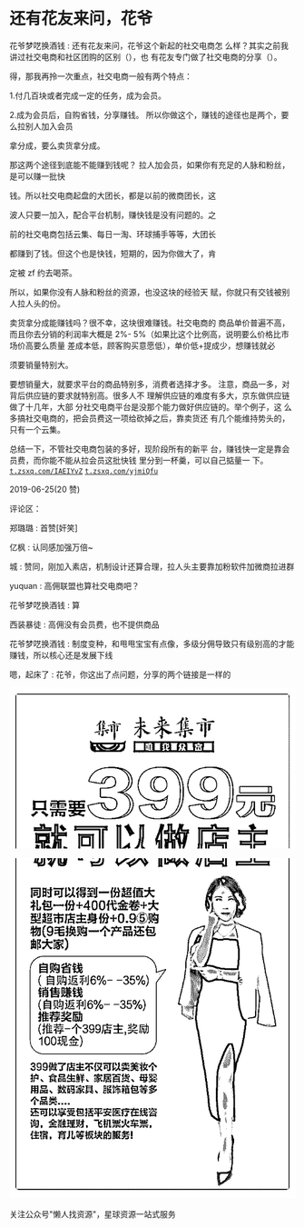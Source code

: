 # 还有花友来问，花爷

花爷梦呓换酒钱 : 还有花友来问，花爷这个新起的社交电商怎 么样？其实之前我讲过社交电商和社区团购的区别（），也 有花友专门做了社交电商的分享（）。

得，那我再拎一次重点，社交电商一般有两个特点：

1.付几百块或者完成一定的任务，成为会员。

2.成为会员后，自购省钱，分享赚钱。 所以你做这个，赚钱的途径也是两个，要么拉别人加入会员

拿分成，要么卖货拿分成。

那这两个途径到底能不能赚到钱呢？ 拉人加会员，如果你有充足的人脉和粉丝，是可以赚一批快

钱。所以社交电商起盘的大团长，都是以前的微商团长，这

波人只要一加入，配合平台机制，赚快钱是没有问题的。之

前的社交电商包括云集、每日一淘、环球捕手等等，大团长

都赚到了钱。但这个也是快钱，短期的，因为你做大了，肯

定被 zf 约去喝茶。

所以，如果你没有人脉和粉丝的资源，也没这块的经验天 赋，你就只有交钱被别人拉人头的份。

卖货拿分成能赚钱吗？很不幸，这块很难赚钱。社交电商的 商品单价普遍不高，而且你去分销的利润率大概是 2%- 5%（如果比这个比例高，说明要么价格比市场价高要么质量 差成本低，顾客购买意愿低），单价低+提成少，想赚钱就必

须要销量特别大。

要想销量大，就要求平台的商品特别多，消费者选择才多。 注意，商品一多，对背后供应链的要求就特别高。很多人不 理解供应链的难度有多大，京东做供应链做了十几年，大部 分社交电商平台是没那个能力做好供应链的。举个例子，这 么多搞社交电商的，把会员费这一项给砍掉之后，靠卖货还 有几个能维持势头的，只有一个云集。

总结一下，不管社交电商包装的多好，现阶段所有的新平 台，赚钱快一定是靠会员费，而你能不能从拉会员这批快钱 里分到一杯羹，可以自己掂量一 下。[`t.zsxq.com/IAEIYvZ`](https://t.zsxq.com/IAEIYvZ) [`t.zsxq.com/yjmiQfu`](https://t.zsxq.com/yjmiQfu)

2019-06-25(20 赞)

评论区：

郑璐璐 : 首赞[奸笑]

亿枫 : 认同感加强万倍~

城 : 赞同，刚加入素店，机制设计还算合理，拉人头主要靠加粉软件加微商拉进群

yuquan : 高佣联盟也算社交电商吧？

花爷梦呓换酒钱 : 算

西装暴徒 : 高佣没有会员费，也不提供商品

花爷梦呓换酒钱 : 制度变种，和甩甩宝宝有点像，多级分佣导致只有级别高的才能赚钱，所以核心还是发展下线

嗯，起床了 : 花爷，你这出了点问题，分享的两个链接是一样的

![image](img/Image_186.png)

![image](img/Image_187.png)

关注公众号"懒人找资源"，星球资源一站式服务